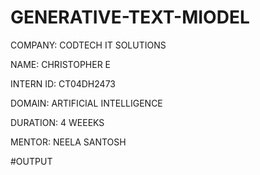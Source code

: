 # GENERATIVE-TEXT-MIODEL

COMPANY: CODTECH IT SOLUTIONS

NAME: CHRISTOPHER E

INTERN ID: CT04DH2473

DOMAIN: ARTIFICIAL INTELLIGENCE

DURATION: 4 WEEEKS

MENTOR: NEELA SANTOSH

#OUTPUT
